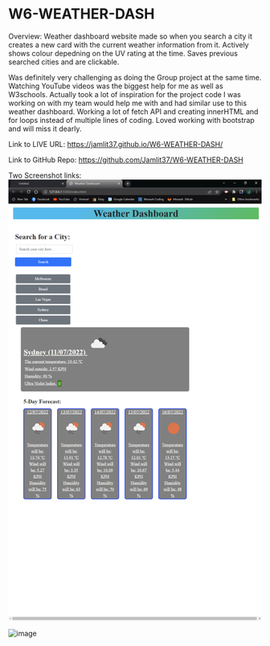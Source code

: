 # W6-WEATHER-DASH
Overview:
Weather dashboard website made so when you search a city it creates a new card with the current weather information from it. Actively shows colour depedning on the UV rating at the time. Saves previous searched cities and are clickable. 

Was definitely very challenging as doing the Group project at the same time. Watching YouTube videos was the biggest help for me as well as W3schools. Actually took a lot of inspiration for the project code I was working on with my team would help me with and had similar use to this weather dashboard. Working a lot of fetch API and creating innerHTML and for loops instead of multiple lines of coding. Loved working with bootstrap and will miss it dearly.  

Link to LIVE URL: https://jamlit37.github.io/W6-WEATHER-DASH/

Link to GitHub Repo: https://github.com/Jamlit37/W6-WEATHER-DASH

Two Screenshot links: ![Screenshot of refactored deployed weather app site](Assets\screenshot.PNG?raw=true)

![image](https://user-images.githubusercontent.com/104121180/178259831-198eabe8-64f8-44cc-9907-6b0a10c0ab9f.PNG?raw=true)
